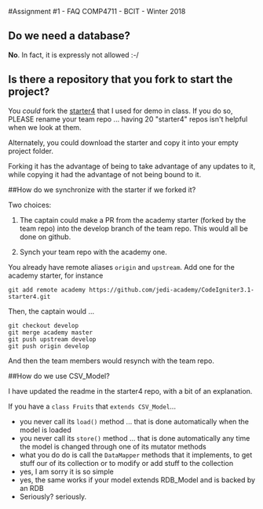 #Assignment #1 - FAQ
COMP4711 - BCIT - Winter 2018

## Do we need a database?

**No**. In fact, it is expressly not allowed :-/

## Is there a repository that you fork to start the project?  

You *could* fork the [starter4](https://github.com/jedi-academy/CodeIgniter3.1-starter4) that I used for demo in class.
If you do so, PLEASE rename your team repo ... having 20 "starter4" repos isn't helpful
when we look at them.

Alternately, you could download the starter and copy it into your empty project folder.

Forking it has the advantage of being to take advantage of any updates to it, while
copying it had the advantage of not being bound to it.

##How do we synchronize with the starter if we forked it?

Two choices:

1) The captain could make a PR from the academy starter (forked by the team repo) into the develop branch of the team repo.
This would all be done on github.

2) Synch your team repo with the academy one.
 
You already have remote aliases `origin` and `upstream`.
Add one for the academy starter, for instance

    git add remote academy https://github.com/jedi-academy/CodeIgniter3.1-starter4.git

Then, the captain would ...

    git checkout develop
    git merge academy master
    git push upstream develop
    git push origin develop

And then the team members would resynch with the team repo.

##How do we use CSV_Model?

I have updated the readme in the starter4 repo, with a bit of an explanation.

If you have a `class Fruits` that `extends CSV_Model`...
- you never call its `load()` method ... that is done automatically
when the model is loaded
- you never call its `store()` method ... that is done automatically
any time the model is changed through one of its mutator methods
- what you do do is call the `DataMapper` methods that it implements,
to get stuff our of its collection or to modify or add stuff to the
collection
- yes, I am sorry it is so simple
- yes, the same works if your model extends RDB_Model and is backed by an RDB
- Seriously? seriously.